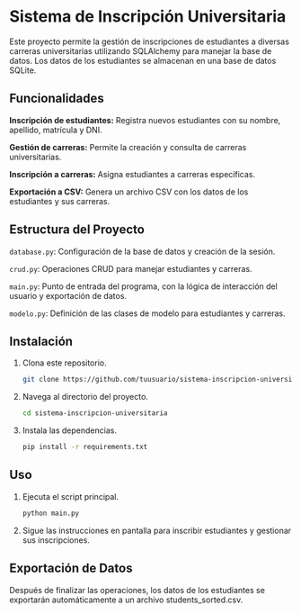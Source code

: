 # Sistema de Inscripción Universitaria

Este proyecto permite la gestión de inscripciones de estudiantes a diversas carreras universitarias utilizando SQLAlchemy para manejar la base de datos. Los datos de los estudiantes se almacenan en una base de datos SQLite.



## Funcionalidades

**Inscripción de estudiantes:** Registra nuevos estudiantes con su nombre, apellido, matrícula y DNI.

**Gestión de carreras:** Permite la creación y consulta de carreras universitarias.

**Inscripción a carreras:** Asigna estudiantes a carreras específicas.

**Exportación a CSV:** Genera un archivo CSV con los datos de los estudiantes y sus carreras.



## Estructura del Proyecto

`database.py`: Configuración de la base de datos y creación de la sesión.

`crud.py`: Operaciones CRUD para manejar estudiantes y carreras.

`main.py`: Punto de entrada del programa, con la lógica de interacción del usuario y exportación de datos.

`modelo.py`: Definición de las clases de modelo para estudiantes y carreras.



## Instalación

1. Clona este repositorio.
   ```bash
   git clone https://github.com/tuusuario/sistema-inscripcion-universitaria.git
   ```
   
2. Navega al directorio del proyecto.
   ```bash
   cd sistema-inscripcion-universitaria
   ```
   
4. Instala las dependencias.
   ```bash
   pip install -r requirements.txt
   ```

## Uso

1. Ejecuta el script principal.
   ```bash
   python main.py
   ```
   
2. Sigue las instrucciones en pantalla para inscribir estudiantes y gestionar sus inscripciones.
   


## Exportación de Datos
Después de finalizar las operaciones, los datos de los estudiantes se exportarán automáticamente a un archivo students_sorted.csv.

